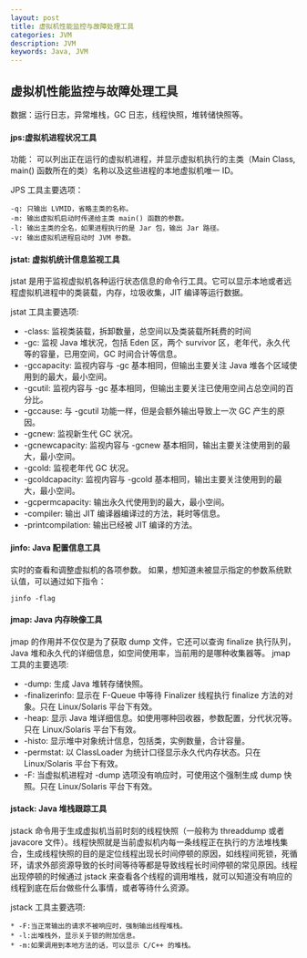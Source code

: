 ```yaml
---
layout: post
title: 虚拟机性能监控与故障处理工具
categories: JVM
description: JVM
keywords: Java, JVM
---
```

## 虚拟机性能监控与故障处理工具

数据：运行日志，异常堆栈，GC 日志，线程快照，堆转储快照等。

#### jps:虚拟机进程状况工具
功能：
可以列出正在运行的虚拟机进程，并显示虚拟机执行的主类（Main Class, main() 函数所在的类）名称以及这些进程的本地虚拟机唯一 ID。

JPS 工具主要选项：

```
-q: 只输出 LVMID，省略主类的名称。
-m: 输出虚拟机启动时传递给主类 main() 函数的参数。
-l: 输出主类的全名，如果进程执行的是 Jar 包，输出 Jar 路径。
-v: 输出虚拟机进程启动时 JVM 参数。
```

#### jstat: 虚拟机统计信息监视工具
jstat 是用于监视虚拟机各种运行状态信息的命令行工具。它可以显示本地或者远程虚拟机进程中的类装载，内存，垃圾收集，JIT 编译等运行数据。

jstat 工具主要选项:

* -class: 监视类装载，拆卸数量，总空间以及类装载所耗费的时间
* -gc: 监视 Java 堆状况，包括 Eden 区，两个 survivor 区，老年代，永久代等的容量，已用空间，GC 时间合计等信息。
* -gccapacity: 监视内容与 -gc 基本相同，但输出主要关注 Java 堆各个区域使用到的最大，最小空间。
* -gcutil: 监视内容与 -gc 基本相同，但输出主要关注已使用空间占总空间的百分比。
* -gccause: 与 -gcutil 功能一样，但是会额外输出导致上一次 GC 产生的原因。
* -gcnew: 监视新生代 GC 状况。
* -gcnewcapacity: 监视内容与 -gcnew 基本相同，输出主要关注使用到的最大，最小空间。
* -gcold: 监视老年代 GC 状况。
* -gcoldcapacity: 监视内容与 -gcold 基本相同，输出主要关注使用到的最大，最小空间。
* -gcpermcapacity: 输出永久代使用到的最大，最小空间。
* -compiler: 输出 JIT 编译器编译过的方法，耗时等信息。
* -printcompilation: 输出已经被 JIT 编译的方法。

#### jinfo: Java 配置信息工具
实时的查看和调整虚拟机的各项参数。
如果，想知道未被显示指定的参数系统默认值，可以通过如下指令：

```
jinfo -flag
```

#### jmap: Java 内存映像工具
jmap 的作用并不仅仅是为了获取 dump 文件，它还可以查询 finalize 执行队列，Java 堆和永久代的详细信息，如空间使用率，当前用的是哪种收集器等。
jmap 工具的主要选项:

* -dump: 生成 Java 堆转存储快照。
* -finalizerinfo: 显示在 F-Queue 中等待 Finalizer 线程执行 finalize 方法的对象。只在 Linux/Solaris 平台下有效。
* -heap: 显示 Java 堆详细信息。如使用哪种回收器，参数配置，分代状况等。只在 Linux/Solaris 平台下有效。
* -histo: 显示堆中对象统计信息，包括类，实例数量，合计容量。
* -permstat: 以 ClassLoader 为统计口径显示永久代内存状态。只在 Linux/Solaris 平台下有效。
* -F: 当虚拟机进程对 -dump 选项没有响应时，可使用这个强制生成 dump 快照。只在 Linux/Solaris 平台下有效。

#### jstack: Java 堆栈跟踪工具
jstack 命令用于生成虚拟机当前时刻的线程快照（一般称为 threaddump 或者 javacore 文件）。线程快照就是当前虚拟机内每一条线程正在执行的方法堆栈集合，生成线程快照的目的是定位线程出现长时间停顿的原因，如线程间死锁，死循环，请求外部资源导致的长时间等待等都是导致线程长时间停顿的常见原因。线程出现停顿的时候通过 jstack 来查看各个线程的调用堆栈，就可以知道没有响应的线程到底在后台做些什么事情，或者等待什么资源。

jstack 工具主要选项:

```
* -F:当正常输出的请求不被响应时，强制输出线程堆栈。
* -l:出堆栈外，显示关于锁的附加信息。
* -m:如果调用到本地方法的话，可以显示 C/C++ 的堆栈。
```






